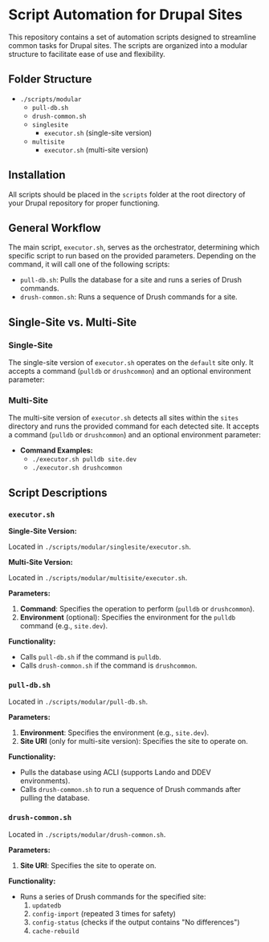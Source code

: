 # Script Automation for Drupal Sites

This repository contains a set of automation scripts designed to streamline common tasks for Drupal sites. The scripts are organized into a modular structure to facilitate ease of use and flexibility.

## Folder Structure

- `./scripts/modular`
  - `pull-db.sh`
  - `drush-common.sh`
  - `singlesite`
    - `executor.sh` (single-site version)
  - `multisite`
    - `executor.sh` (multi-site version)


## Installation

All scripts should be placed in the `scripts` folder at the root directory of your Drupal repository for proper functioning.

## General Workflow

The main script, `executor.sh`, serves as the orchestrator, determining which specific script to run based on the provided parameters. Depending on the command, it will call one of the following scripts:

- `pull-db.sh`: Pulls the database for a site and runs a series of Drush commands.
- `drush-common.sh`: Runs a sequence of Drush commands for a site.

## Single-Site vs. Multi-Site

### Single-Site

The single-site version of `executor.sh` operates on the `default` site only. It accepts a command (`pulldb` or `drushcommon`) and an optional environment parameter:

### Multi-Site

The multi-site version of `executor.sh` detects all sites within the `sites` directory and runs the provided command for each detected site. It accepts a command (`pulldb` or `drushcommon`) and an optional environment parameter:

- **Command Examples:**
  - `./executor.sh pulldb site.dev`
  - `./executor.sh drushcommon`

## Script Descriptions

### `executor.sh`

**Single-Site Version:**

Located in `./scripts/modular/singlesite/executor.sh`.

**Multi-Site Version:**

Located in `./scripts/modular/multisite/executor.sh`.

**Parameters:**

1. **Command**: Specifies the operation to perform (`pulldb` or `drushcommon`).
2. **Environment** (optional): Specifies the environment for the `pulldb` command (e.g., `site.dev`).

**Functionality:**

- Calls `pull-db.sh` if the command is `pulldb`.
- Calls `drush-common.sh` if the command is `drushcommon`.

### `pull-db.sh`

Located in `./scripts/modular/pull-db.sh`.

**Parameters:**

1. **Environment**: Specifies the environment (e.g., `site.dev`).
2. **Site URI** (only for multi-site version): Specifies the site to operate on.

**Functionality:**

- Pulls the database using ACLI (supports Lando and DDEV environments).
- Calls `drush-common.sh` to run a sequence of Drush commands after pulling the database.

### `drush-common.sh`

Located in `./scripts/modular/drush-common.sh`.

**Parameters:**

1. **Site URI**: Specifies the site to operate on.

**Functionality:**

- Runs a series of Drush commands for the specified site:
  1. `updatedb`
  2. `config-import` (repeated 3 times for safety)
  3. `config-status` (checks if the output contains "No differences")
  4. `cache-rebuild`
